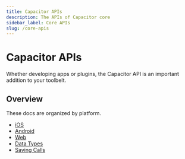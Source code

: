 ```yaml
---
title: Capacitor APIs
description: The APIs of Capacitor core
sidebar_label: Core APIs
slug: /core-apis
---
```


# Capacitor APIs

Whether developing apps or plugins, the Capacitor API is an important addition to your toolbelt.

## Overview

These docs are organized by platform.

- [iOS](/docs/v3/core-apis/ios)
- [Android](/docs/v3/core-apis/android)
- [Web](/docs/v3/core-apis/web)
- [Data Types](/docs/v3/core-apis/data-types)
- [Saving Calls](/docs/v3/core-apis/saving-calls)
